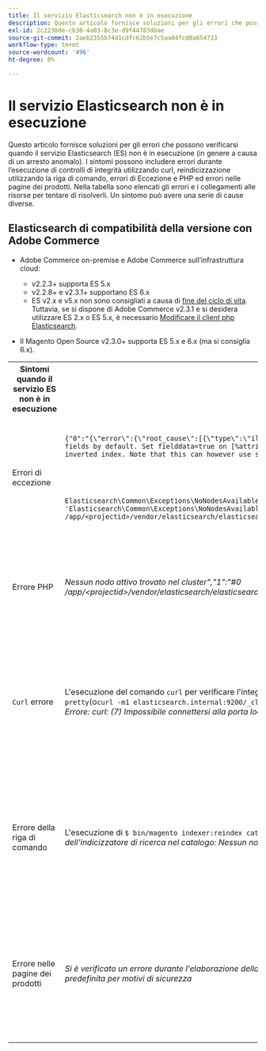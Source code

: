 ```yaml
---
title: Il servizio Elasticsearch non è in esecuzione
description: Questo articolo fornisce soluzioni per gli errori che possono verificarsi quando il servizio Elasticsearch (ES) non è in esecuzione (in genere a causa di un arresto anomalo). I sintomi possono includere errori durante l’esecuzione di controlli di integrità utilizzando curl, reindicizzazione utilizzando la riga di comando, errori di Eccezione e PHP ed errori nelle pagine dei prodotti. Nella tabella sono elencati gli errori e i collegamenti alle risorse per tentare di risolverli. Un sintomo può avere una serie di cause diverse.
exl-id: 2c2230de-cb30-4a03-8c3e-d9f44783dbae
source-git-commit: 2aeb2355b74d1cdfc62b5e7c5aa04fcd0a654733
workflow-type: tm+mt
source-wordcount: '496'
ht-degree: 0%

---
```


# Il servizio Elasticsearch non è in esecuzione

Questo articolo fornisce soluzioni per gli errori che possono verificarsi quando il servizio Elasticsearch (ES) non è in esecuzione (in genere a causa di un arresto anomalo). I sintomi possono includere errori durante l’esecuzione di controlli di integrità utilizzando curl, reindicizzazione utilizzando la riga di comando, errori di Eccezione e PHP ed errori nelle pagine dei prodotti. Nella tabella sono elencati gli errori e i collegamenti alle risorse per tentare di risolverli. Un sintomo può avere una serie di cause diverse.

## Elasticsearch di compatibilità della versione con Adobe Commerce

* Adobe Commerce on-premise e Adobe Commerce sull’infrastruttura cloud:

   * v2.2.3+ supporta ES 5.x
   * v2.2.8+ e v2.3.1+ supportano ES 6.x
   * ES v2.x e v5.x non sono consigliati a causa di [fine del ciclo di vita](https://www.elastic.co/support/eol). Tuttavia, se si dispone di Adobe Commerce v2.3.1 e si desidera utilizzare ES 2.x o ES 5.x, è necessario [Modificare il client php Elasticsearch](https://experienceleague.adobe.com/it/docs/commerce-operations/configuration-guide/search/overview-search).

* Il Magento Open Source v2.3.0+ supporta ES 5.x e 6.x (ma si consiglia 6.x).

<table>
<tr>
<th>Sintomi quando il servizio ES non è in esecuzione</th>
<th>Dettagli</th>
<th>Risorse</th>
</tr>
<tr>
<td rowspan="3">Errori di eccezione</td>
</tr>
<tr>
<td>
<code>&lbrace;"0":"&lbrace;\"error\":&lbrace;\"root_cause\":[{\"type\":\"illegal_argument_exception\",\"reason\":\"Fielddata is disabled on text fields by default. Set fielddata=true on [%attribute_code%]] in order to load fielddata in memory by uninverting the inverted index. Note that this can however use significant memory.\"}&rbrack;</code>
</td>
<td>
<a href="https://experienceleague.adobe.com/docs/commerce-knowledge-base/kb/troubleshooting/elasticsearch/elasticsearch-5-is-configured-but-search-page-does-not-load-with-fielddata-is-disabled...-error.html?lang=it">L'Elasticsearch 5 è configurato, ma la pagina di ricerca non viene caricata con l'errore "Fielddata is disabled..."</a> nella Knowledge Base del supporto tecnico.
</td>
</tr>
<tr>
<td>
<code>Elasticsearch\Common\Exceptions\NoNodesAvailableException: Noticed exception 'Elasticsearch\Common\Exceptions\NoNodesAvailableException' with message 'No alive nodes found in your cluster' in /app/&lt;projectid&gt;/vendor/elasticsearch/elasticsearch/src/Elasticsearch/ConnectionPool/StaticNoPingConnectionPool.php:51</code>
</td>
<td>
Gli indici Elasticsuite non vengono eliminati.  Vedi <a href="https://experienceleague.adobe.com/docs/commerce-knowledge-base/kb/troubleshooting/elasticsearch/elasticsuite-tracking-indices-causes-problems-with-elasticsearch.html?lang=it">Gli indici di tracciamento ElasticSuite causano problemi con Elasticsearch</a> nella nostra knowledge base di supporto.
 </td>
</tr>
<tr>
<td>Errore PHP</td>
<td>
<i>Nessun nodo attivo trovato nel cluster","1":"#0 /app/&lt;projectid&gt;/vendor/elasticsearch/elasticsearch/src/Elasticsearch/Transport.php</i>
</td>
<td rowspan="4">
<ul>
<li>Risorse per spazio su disco insufficiente:<ul>
<li><a href="https://www.cyberciti.biz/datacenter/linux-unix-bsd-osx-cannot-write-to-hard-disk/">8 Suggerimenti per risolvere i problemi relativi al disco rigido dei sistemi Linux e Unix, ad esempio Disco pieno o Impossibile scrivere sul disco</a></li>
<li><a href="https://serverfault.com/questions/315181/df-says-disk-is-full-but-it-is-not">serverfault: df indica che il disco è pieno, ma non</a></li>
<li><a href="https://unix.stackexchange.com/questions/125429/tracking-down-where-disk-space-has-gone-on-linux">unix.stackexchange.com: Individuazione dello spazio su disco disponibile su Linux</a></li>
<li>I file di registro non vengono archiviati con sufficiente regolarità. Consulta <a href="https://experienceleague.adobe.com/it/docs/commerce-admin/systems/action-logs/action-log-archive">Configurare l'archivio dei registri</a> nella documentazione per gli sviluppatori.</li>
<li>Le directory di sistema dei file non sono ottimizzate. Consulta <a href="https://experienceleague.adobe.com/it/docs/commerce-admin/systems/tools/developer-tools#resource-file-optimization">Ottimizzazione file</a> nella documentazione per gli sviluppatori.</li>
<li>Se le soluzioni descritte nella documentazione precedente non risolvono il problema, contatta il team dell’account Adobe per richiedere ulteriore spazio di archiviazione.</li>
</ul>
</li>
<li>Se il disco non ha esaurito lo spazio di archiviazione ma si ricevono ancora i messaggi di errore nella colonna sinistra, <a href="/help/help-center-guide/help-center/magento-help-center-user-guide.md#submit-ticket">invia un ticket di supporto</a>.</li>
</ul>
<ul>
<li>Vedi <a href="https://experienceleague.adobe.com/docs/commerce-knowledge-base/kb/troubleshooting/elasticsearch/elasticsuite-tracking-indices-causes-problems-with-elasticsearch.html?lang=it">Gli indici di tracciamento ElasticSuite causano problemi con Elasticsearch</a> nella nostra knowledge base di supporto.
</li>
</ul>
</td>
</tr>
<tr>
<td><code>Curl</code> errore</td>
<td>L'esecuzione del comando <code>curl</code> per verificare l'integrità dell'Elasticsearch:<code>curl -m1 localhost:9200/_cluster/health?pretty</code>(o<code>curl -m1 elasticsearch.internal:9200/_cluster/health?pretty</code>per gli account Starter) genera l'errore seguente: <i>Errore: curl: (7) Impossibile connettersi alla porta localhost 9200: connessione rifiutata</i> </td>
</tr>
<tr>
<td>Errore della riga di comando</td>
<td>L'esecuzione di <code>$ bin/magento indexer:reindex catalogsearch_fulltext</code> genera l'errore <i>Errore sconosciuto del processo dell'indicizzatore di ricerca nel catalogo:
        Nessun nodo attivo trovato nel cluster</i>
</td>
</tr>
<tr>
<td>Errore nelle pagine dei prodotti
</td>
<td><i>Si è verificato un errore durante l'elaborazione della richiesta.
      La stampa dell'eccezione è disabilitata per impostazione predefinita per motivi di sicurezza</code></i>
</tr>
</table>
